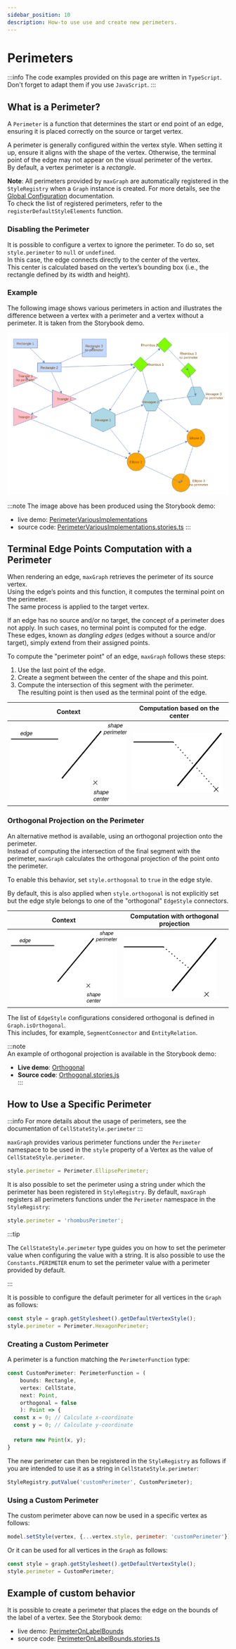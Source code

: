 ```yaml
---
sidebar_position: 10
description: How-to use use and create new perimeters.
---
```


# Perimeters

:::info
The code examples provided on this page are written in `TypeScript`.
Don't forget to adapt them if you use `JavaScript`.
:::

## What is a Perimeter?

A `Perimeter` is a function that determines the start or end point of an edge, ensuring it is placed correctly on the source or target vertex.

A perimeter is generally configured within the vertex style. When setting it up, ensure it aligns with the shape of the vertex. Otherwise, the terminal point of the edge may not appear on the visual perimeter of the vertex.  
By default, a vertex perimeter is a _rectangle_.

**Note**: All perimeters provided by `maxGraph` are automatically registered in the `StyleRegistry` when a `Graph` instance is created. For more details, see the [Global Configuration](global-configuration.md#styles) documentation.  
To check the list of registered perimeters, refer to the `registerDefaultStyleElements` function.

### Disabling the Perimeter

It is possible to configure a vertex to ignore the perimeter. To do so, set `style.perimeter` to `null` or `undefined`.  
In this case, the edge connects directly to the center of the vertex.  
This center is calculated based on the vertex’s bounding box (i.e., the rectangle defined by its width and height).

### Example

The following image shows various perimeters in action and illustrates the difference between a vertex with a perimeter and a vertex without a perimeter.
It is taken from the Storybook demo.

![Perimeters Example](assets/perimeters/story-overview.png)

:::note
The image above has been produced using the Storybook demo:
- live demo: [PerimeterVariousImplementations](https://maxgraph.github.io/maxGraph/?path=/story/perimeters--perimeter-various-implementations)
- source code: [PerimeterVariousImplementations.stories.ts](https://github.com/maxGraph/maxGraph/blob/main/packages/html/stories/PerimeterVariousImplementations.stories.ts)
  :::


## Terminal Edge Points Computation with a Perimeter

When rendering an edge, `maxGraph` retrieves the perimeter of its source vertex.  
Using the edge’s points and this function, it computes the terminal point on the perimeter.  
The same process is applied to the target vertex.

If an edge has no source and/or no target, the concept of a perimeter does not apply. In such cases, no terminal point is computed for the edge.  
These edges, known as _dangling edges_ (edges without a source and/or target), simply extend from their assigned points.

To compute the "perimeter point" of an edge, `maxGraph` follows these steps:
1. Use the last point of the edge.
2. Create a segment between the center of the shape and this point.
3. Compute the intersection of this segment with the perimeter.  
   The resulting point is then used as the terminal point of the edge.

| Context                                                                                        | Computation based on the center            |
|------------------------------------------------------------------------------------------------|--------------------------------------------|
| ![perimeter computation context](assets/perimeters/perimeter-point-computation-01-context.png) | ![perimeter computation based on center](assets/perimeters/perimeter-point-computation-02-center.png) |


### Orthogonal Projection on the Perimeter

An alternative method is available, using an orthogonal projection onto the perimeter.  
Instead of computing the intersection of the final segment with the perimeter, `maxGraph` calculates the orthogonal projection of the point onto the perimeter.

To enable this behavior, set `style.orthogonal` to `true` in the edge style.

By default, this is also applied when `style.orthogonal` is not explicitly set but the edge style belongs to one of the "orthogonal" `EdgeStyle` connectors.


| Context                                                                                        | Computation with orthogonal projection                                                                                              |
|------------------------------------------------------------------------------------------------|-------------------------------------------------------------------------------------------------------------------------------------|
| ![perimeter computation context](assets/perimeters/perimeter-point-computation-01-context.png) | ![perimeter computation based on orthogonal projection](assets/perimeters/perimeter-point-computation-03-orthogonal_projection.png) |


The list of `EdgeStyle` configurations considered orthogonal is defined in `Graph.isOrthogonal`.  
This includes, for example, `SegmentConnector` and `EntityRelation`.

:::note  
An example of orthogonal projection is available in the Storybook demo:
- **Live demo**: [Orthogonal](https://maxgraph.github.io/maxGraph/demo/?path=/story/connections-orthogonal--default)
- **Source code**: [Orthogonal.stories.js](https://github.com/maxGraph/maxGraph/blob/main/packages/html/stories/Orthogonal.stories.js)  
:::


## How to Use a Specific Perimeter

:::info
For more details about the usage of perimeters, see the documentation of `CellStateStyle.perimeter`
:::

`maxGraph` provides various perimeter functions under the `Perimeter` namespace to be used in the `style` property of a Vertex as the value of `CellStateStyle.perimeter`.

```javascript
style.perimeter = Perimeter.EllipsePerimeter;
```

It is also possible to set the perimeter using a string under which the perimeter has been registered in `StyleRegistry`.
By default, `maxGraph` registers all perimeters functions under the `Perimeter` namespace in the `StyleRegistry`:

```javascript
style.perimeter = 'rhombusPerimeter';
```

:::tip

The `CellStateStyle.perimeter` type guides you on how to set the perimeter value when configuring the value with a string.
It is also possible to use the `Constants.PERIMETER` enum to set the perimeter value with a perimeter provided by default.

:::

It is possible to configure the default perimeter for all vertices in the `Graph` as follows:

```javascript
const style = graph.getStylesheet().getDefaultVertexStyle();
style.perimeter = Perimeter.HexagonPerimeter;
```



### Creating a Custom Perimeter

A perimeter is a function matching the `PerimeterFunction` type:

```typescript
const CustomPerimeter: PerimeterFunction = (
    bounds: Rectangle,
    vertex: CellState,
    next: Point,
    orthogonal = false
    ): Point => {
  const x = 0; // Calculate x-coordinate
  const y = 0; // Calculate y-coordinate

  return new Point(x, y);
}
```

The new perimeter can then be registered in the `StyleRegistry` as follows if you are intended to use it as a string in `CellStateStyle.perimeter`:
```javascript
StyleRegistry.putValue('customPerimeter', CustomPerimeter);
```

### Using a Custom Perimeter

The custom perimeter above can now be used in a specific vertex as follows:

```javascript
model.setStyle(vertex, {...vertex.style, perimeter: 'customPerimeter'});
```

Or it can be used for all vertices in the `Graph` as follows:

```javascript
const style = graph.getStylesheet().getDefaultVertexStyle();
style.perimeter = CustomPerimeter;
```

## Example of custom behavior

It is possible to create a perimeter that places the edge on the bounds of the label of a vertex. See the Storybook demo:
- live demo: [PerimeterOnLabelBounds](https://maxgraph.github.io/maxGraph/demo/?path=/story/labels-perimeteronlabelbounds--default)
- source code: [PerimeterOnLabelBounds.stories.ts](https://github.com/maxGraph/maxGraph/blob/main/packages/html/stories/PerimeterOnLabelBounds.stories.ts)
